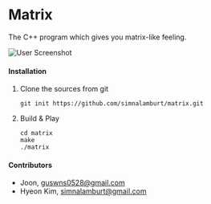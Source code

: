 Matrix
=====

The C++ program which gives you matrix-like feeling.

![User Screenshot](https://raw.githubusercontent.com/simnalamburt/matrix/master/matrix.png)

#### Installation

1.  Clone the sources from git

    ```
    git init https://github.com/simnalamburt/matrix.git
    ```

1.  Build & Play

    ```
    cd matrix
    make
    ./matrix
    ```

#### Contributors
* Joon, guswns0528@gmail.com
* Hyeon Kim, simnalamburt@gmail.com
